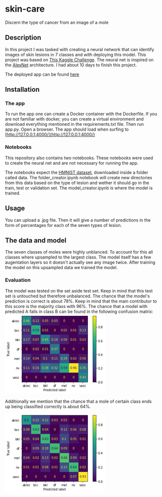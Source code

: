 # skin-care

Discern the type of cancer from an image of a mole

## Description
In this project I was tasked with creating a neural network that can identify images of skin lesions in 7 classes and with deploying this model.  This project was based on [This Kaggle Challenge](https://www.kaggle.com/datasets/kmader/skin-cancer-mnist-ham10000?select=HAM10000_metadata.csv). The neural net is inspired on the [AlexNet](https://dl.acm.org/doi/10.1145/3065386) architecture. I had about 10 days to finish this project.

The deployed app can be found [here](https://ancient-bastion-46676.herokuapp.com/)

## Installation

### The app

To run the app one can create a Docker container with the Dockerfile. If you are not familiar with docker, you can create a virtual environment and download everything mentioned in the requirements.txt file. Then run app.py. Open a browser. The app should load when surfing to [http://127.0.0.1:4000/](http://127.0.0.1:4000/)

### Notebooks
This repository also contains two notebooks. These notebooks were used to create the neural net and are not necessary for running the app. 

The notebooks expect the [HMNIST dataset](https://www.kaggle.com/datasets/kmader/skin-cancer-mnist-ham10000?select=HAM10000_metadata.csv), downloaded inside a folder called data. The folder_creator.ipynb notebook will create new directories from this data based on the type of lesion and wether it should go in the train, test or validation set.
The model_creator.ipynb is where the model is trained.

## Usage

You can upload a .jpg file. Then it will give a number of predictions in the form of percentages for each of the seven types of lesion.


## The data and model

The seven classes of moles were highly unblanced. To account for this all classes where upsampled to the largest class. The model itself has a few augentation layers so it doesn't actually see any image twice. After training the model on this upsampled data we trained the model. 

### Evaluation

The model was tested on the set aside test set. Keep in mind that this test set is untouched but therefore unbalanced. The chance that the model's prediction is correct is about 78%. Keep in mind that the main contributor to this score is the majority class with 96%. The chance that a model with predicted A falls in class B can be found in the following confusion matrix:
![scores](img/conf_pred.png)

Additionally we mention that the chance that a mole of certain class ends up being classified correctly is about 64%.

![scores_true](img/conf_true.png)

